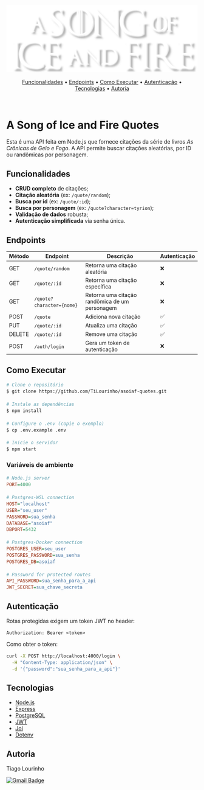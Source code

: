 <p align="center">
  <img src="./public/images/asoiaf-logo.png" alt="A Song of Ice and Fire brand logo" width="700px" />
</p>

<p align="center">
 <a href="#funcionalidades">Funcionalidades</a> • 
 <a href="#endpoints">Endpoints</a> • 
 <a href="#como-executar">Como Executar</a> • 
 <a href="#autenticação">Autenticação</a> • 
 <a href="#tecnologias">Tecnologias</a> • 
 <a href="#autoria">Autoria</a>
</p><br>

# A Song of Ice and Fire Quotes

Esta é uma API feita em Node.js que fornece citações da série de livros _As Crônicas de Gelo e Fogo_. A API permite buscar citações aleatórias, por ID ou randômicas por personagem.

## Funcionalidades

- **CRUD completo** de citações;
- **Citação aleatória** (ex: `/quote/random`);
- **Busca por id** (ex: `/quote/:id`);
- **Busca por personagem** (ex: `/quote?character=tyrion`);
- **Validação de dados** robusta;
- **Autenticação simplificada** via senha única.

## Endpoints

| Método | Endpoint                  | Descrição                                      | Autenticação |
| ------ | ------------------------- | ---------------------------------------------- | ------------ |
| GET    | `/quote/random`           | Retorna uma citação aleatória                  | ❌           |
| GET    | `/quote/:id`              | Retorna uma citação específica                 | ❌           |
| GET    | `/quote?character={nome}` | Retorna uma citação randômica de um personagem | ❌           |
| POST   | `/quote`                  | Adiciona nova citação                          | ✅           |
| PUT    | `/quote/:id`              | Atualiza uma citação                           | ✅           |
| DELETE | `/quote/:id`              | Remove uma citação                             | ✅           |
| POST   | `/auth/login`             | Gera um token de autenticação                  | ❌           |

## Como Executar

```Bash
# Clone o repositório
$ git clone https://github.com/TiLourinho/asoiaf-quotes.git

# Instale as dependências
$ npm install

# Configure o .env (copie o exemplo)
$ cp .env.example .env

# Inicie o servidor
$ npm start
```

### Variáveis de ambiente

```Ini
# Node.js server
PORT=4000

# Postgres-WSL connection
HOST="localhost"
USER="seu_user"
PASSWORD=sua_senha
DATABASE="asoiaf"
DBPORT=5432

# Postgres-Docker connection
POSTGRES_USER=seu_user
POSTGRES_PASSWORD=sua_senha
POSTGRES_DB=asoiaf

# Password for protected routes
API_PASSWORD=sua_senha_para_a_api
JWT_SECRET=sua_chave_secreta
```

## Autenticação

Rotas protegidas exigem um token JWT no header:

```Http
Authorization: Bearer <token>
```

Como obter o token:

```Bash
curl -X POST http://localhost:4000/login \
  -H "Content-Type: application/json" \
  -d '{"password":"sua_senha_para_a_api"}'
```

## Tecnologias

- [Node.js](https://nodejs.org/pt)
- [Express](https://expressjs.com/pt-br/)
- [PostgreSQL](https://www.postgresql.org/)
- [JWT](https://jwt.io/)
- [Joi](https://joi.dev/)
- [Dotenv](https://github.com/motdotla/dotenv)

## Autoria

Tiago Lourinho

[![Gmail Badge](https://img.shields.io/badge/-lourinho.tiago@gmail.com-c14438?style=flat-square&logo=Gmail&logoColor=white&link=mailto:lourinho.tiago@gmail.com)](mailto:lourinho.tiago@gmail.com)
